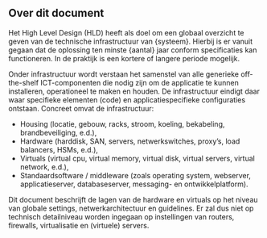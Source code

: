 ## Over dit document

Het High Level Design (HLD) heeft als doel om een globaal overzicht te geven van de technische infrastructuur van {systeem}. Hierbij is er vanuit gegaan dat de oplossing ten minste {aantal} jaar conform specificaties kan functioneren. In de praktijk is een kortere of langere periode mogelijk.

Onder infrastructuur wordt verstaan het samenstel van alle generieke off-the-shelf ICT-componenten die nodig zijn om de applicatie te kunnen installeren, operationeel te maken en houden. De infrastructuur eindigt daar waar specifieke elementen (code) en applicatiespecifieke configuraties ontstaan. Concreet omvat de infrastructuur:

* Housing (locatie, gebouw, racks, stroom, koeling, bekabeling, brandbeveiliging, e.d.),
* Hardware (harddisk, SAN, servers, netwerkswitches, proxy’s, load balancers, HSMs, e.d.),
* Virtuals (virtual cpu, virtual memory, virtual disk, virtual servers, virtual network, e.d.),
* Standaardsoftware / middleware (zoals operating system, webserver, applicatieserver, databaseserver, messaging- en ontwikkelplatform).

Dit document beschrijft de lagen van de hardware en virtuals op het niveau van globale settings, netwerkarchitectuur en guidelines. Er zal dus niet op technisch detailniveau worden ingegaan op instellingen van routers, firewalls, virtualisatie en (virtuele) servers.
